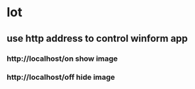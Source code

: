 # lot

## use http address to control winform app
 ### http://localhost/on   show image
 ### http://localhost/off  hide image

